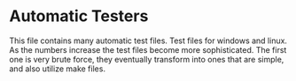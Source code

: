 # Automatic Testers
This file contains many automatic test files. Test files for windows and linux. As the numbers increase the test files become more sophisticated. The first one is very brute force, they eventually transform into ones that are simple, and also utilize make files. 
